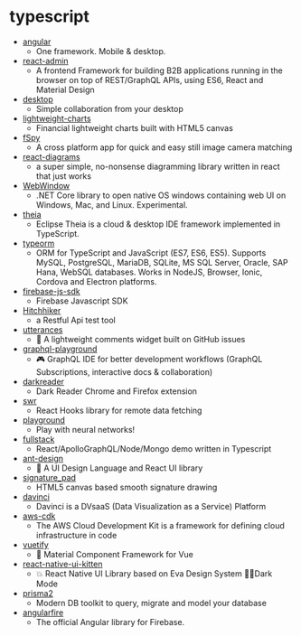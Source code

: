 # typescript
- [angular](https://github.com/angular/angular)
  - One framework. Mobile & desktop.
- [react-admin](https://github.com/marmelab/react-admin)
  - A frontend Framework for building B2B applications running in the browser on top of REST/GraphQL APIs, using ES6, React and Material Design
- [desktop](https://github.com/desktop/desktop)
  - Simple collaboration from your desktop
- [lightweight-charts](https://github.com/tradingview/lightweight-charts)
  - Financial lightweight charts built with HTML5 canvas
- [fSpy](https://github.com/stuffmatic/fSpy)
  - A cross platform app for quick and easy still image camera matching
- [react-diagrams](https://github.com/projectstorm/react-diagrams)
  - a super simple, no-nonsense diagramming library written in react that just works
- [WebWindow](https://github.com/SteveSandersonMS/WebWindow)
  - .NET Core library to open native OS windows containing web UI on Windows, Mac, and Linux. Experimental.
- [theia](https://github.com/eclipse-theia/theia)
  - Eclipse Theia is a cloud & desktop IDE framework implemented in TypeScript.
- [typeorm](https://github.com/typeorm/typeorm)
  - ORM for TypeScript and JavaScript (ES7, ES6, ES5). Supports MySQL, PostgreSQL, MariaDB, SQLite, MS SQL Server, Oracle, SAP Hana, WebSQL databases. Works in NodeJS, Browser, Ionic, Cordova and Electron platforms.
- [firebase-js-sdk](https://github.com/firebase/firebase-js-sdk)
  - Firebase Javascript SDK
- [Hitchhiker](https://github.com/brookshi/Hitchhiker)
  - a Restful Api test tool
- [utterances](https://github.com/utterance/utterances)
  - 🔮 A lightweight comments widget built on GitHub issues
- [graphql-playground](https://github.com/prisma-labs/graphql-playground)
  - 🎮 GraphQL IDE for better development workflows (GraphQL Subscriptions, interactive docs & collaboration)
- [darkreader](https://github.com/darkreader/darkreader)
  - Dark Reader Chrome and Firefox extension
- [swr](https://github.com/zeit/swr)
  - React Hooks library for remote data fetching
- [playground](https://github.com/tensorflow/playground)
  - Play with neural networks!
- [fullstack](https://github.com/TrillCyborg/fullstack)
  - React/ApolloGraphQL/Node/Mongo demo written in Typescript
- [ant-design](https://github.com/ant-design/ant-design)
  - 🌈 A UI Design Language and React UI library
- [signature_pad](https://github.com/szimek/signature_pad)
  - HTML5 canvas based smooth signature drawing
- [davinci](https://github.com/edp963/davinci)
  - Davinci is a DVsaaS (Data Visualization as a Service) Platform
- [aws-cdk](https://github.com/aws/aws-cdk)
  - The AWS Cloud Development Kit is a framework for defining cloud infrastructure in code
- [vuetify](https://github.com/vuetifyjs/vuetify)
  - 🐉 Material Component Framework for Vue
- [react-native-ui-kitten](https://github.com/akveo/react-native-ui-kitten)
  - 💥 React Native UI Library based on Eva Design System 🌚✨Dark Mode
- [prisma2](https://github.com/prisma/prisma2)
  - Modern DB toolkit to query, migrate and model your database
- [angularfire](https://github.com/angular/angularfire)
  - The official Angular library for Firebase.

